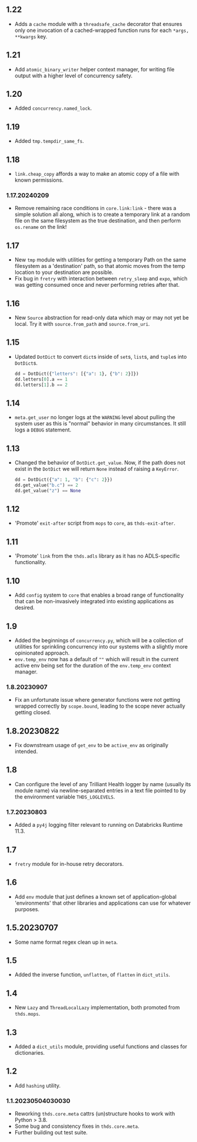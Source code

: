 ## 1.22

- Adds a `cache` module with a `threadsafe_cache` decorator that ensures only one invocation of a
  cached-wrapped function runs for each `*args, **kwargs` key.

## 1.21

- Add `atomic_binary_writer` helper context manager, for writing file output with a higher level of
  concurrency safety.

## 1.20

- Added `concurrency.named_lock`.

## 1.19

- Added `tmp.tempdir_same_fs`.

## 1.18

- `link.cheap_copy` affords a way to make an atomic copy of a file with known permissions.

### 1.17.20240209

- Remove remaining race conditions in `core.link:link` - there was a simple solution all along, which is
  to create a temporary link at a random file on the same filesystem as the true destination, and then
  perform `os.rename` on the link!

## 1.17

- New `tmp` module with utilities for getting a temporary Path on the same filesystem as a 'destination'
  path, so that atomic moves from the temp location to your destination are possible.
- Fix bug in `fretry` with interaction between `retry_sleep` and `expo`, which was getting consumed once
  and never performing retries after that.

## 1.16

- New `Source` abstraction for read-only data which may or may not yet be local. Try it with
  `source.from_path` and `source.from_uri`.

## 1.15

- Updated `DotDict` to convert `dict`s inside of `set`s, `list`s, and `tuple`s into `DotDict`s.

  ```python
  dd = DotDict({"letters": [{"a": 1}, {"b": 2}]})
  dd.letters[0].a == 1
  dd.letters[1].b == 2
  ```

## 1.14

- `meta.get_user` no longer logs at the `WARNING` level about pulling the system user as this is "normal"
  behavior in many circumstances. It still logs a `DEBUG` statement.

## 1.13

- Changed the behavior of `DotDict.get_value`. Now, if the path does not exist in the `DotDict` we will
  return `None` instead of raising a `KeyError`.

  ```python
  dd = DotDict({"a": 1, "b": {"c": 2}})
  dd.get_value("b.c") == 2
  dd.get_value("z") == None
  ```

## 1.12

- 'Promote' `exit-after` script from `mops` to `core`, as `thds-exit-after`.

## 1.11

- 'Promote' `link` from the `thds.adls` library as it has no ADLS-specific functionality.

## 1.10

- Add `config` system to `core` that enables a broad range of functionality that can be non-invasively
  integrated into existing applications as desired.

## 1.9

- Added the beginnings of `concurrency.py`, which will be a collection of utilities for sprinkling
  concurrency into our systems with a slightly more opinionated approach.
- `env.temp_env` now has a default of `""` which will result in the current active env being set for the
  duration of the `env.temp_env` context manager.

### 1.8.20230907

- Fix an unfortunate issue where generator functions were not getting wrapped correctly by `scope.bound`,
  leading to the scope never actually getting closed.

## 1.8.20230822

- Fix downstream usage of `get_env` to be `active_env` as originally intended.

## 1.8

- Can configure the level of any Trilliant Health logger by name (usually its module name) via
  newline-separated entries in a text file pointed to by the environment variable `THDS_LOGLEVELS`.

### 1.7.20230803

- Added a `py4j` logging filter relevant to running on Databricks Runtime 11.3.

## 1.7

- `fretry` module for in-house retry decorators.

## 1.6

- Add `env` module that just defines a known set of application-global 'environments' that other
  libraries and applications can use for whatever purposes.

## 1.5.20230707

- Some name format regex clean up in `meta`.

## 1.5

- Added the inverse function, `unflatten`, of `flatten` in `dict_utils`.

## 1.4

- New `Lazy` and `ThreadLocalLazy` implementation, both promoted from `thds.mops`.

## 1.3

- Added a `dict_utils` module, providing useful functions and classes for dictionaries.

## 1.2

- Add `hashing` utility.

### 1.1.20230504030030

- Reworking `thds.core.meta` cattrs (un)structure hooks to work with Python > 3.8.
- Some bug and consistency fixes in `thds.core.meta`.
- Further building out test suite.

